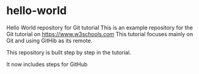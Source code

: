 # hello-world
Hello World repository for Git tutorial
This is an example repository for the Git tutorial on https://www.w3schools.com
This tutorial focuses mainly on Git and using GitHib as its remote.

This repository is built step by step in the tutorial.

It now includes steps for GitHub
